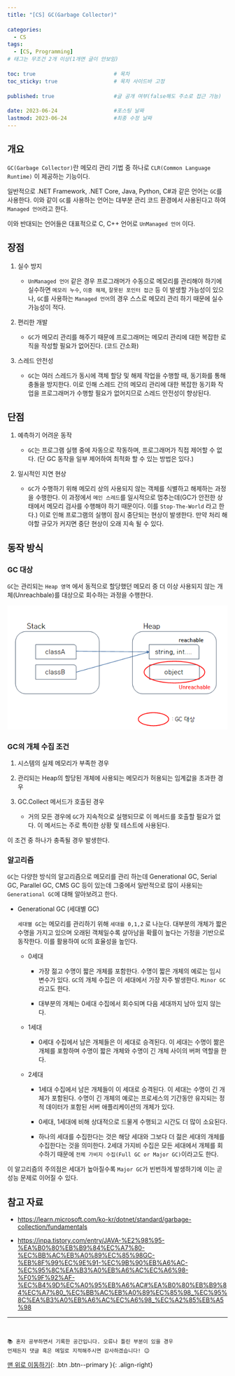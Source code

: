 ```yaml
---
title: "[CS] GC(Garbage Collector)" 

categories:
  - CS
tags:
  - [CS, Programming]
# 태그는 무조건 2개 이상(1개면 글이 안보임)

toc: true                         # 목차
toc_sticky: true                  # 목차 사이드바 고정

published: true                   #글 공개 여부(false해도 주소로 접근 가능)

date: 2023-06-24                  #포스팅 날짜
lastmod: 2023-06-24               #최종 수정 날짜
---
```



## 개요

`GC(Garbage Collector)`란 메모리 관리 기법 중 하나로 `CLR(Common Language Runtime)` 이 제공하는 기능이다.

일반적으로 .NET Framework, .NET Core, Java, Python, C#과 같은 언어는 `GC`를 사용한다.
이와 같이 `GC`를 사용하는 언어는 대부분 관리 코드 환경에서 사용된다고 하여 `Managed 언어`라고 한다.

이와 반대되는 언어들은 대표적으로 C, C++ 언어로 `UnManaged 언어` 이다.

## 장점

1. 실수 방지
   -  `UnManaged 언어` 같은 경우 프로그래머가 수동으로 메모리를 관리해야 하기에 실수하면 
   `메모리 누수`, `이중 해제`, `잘못된 포인터 접근` 등 이 발생할 가능성이 있으나, `GC`를 사용하는 `Managed 언어`의 경우 스스로 메모리 관리 하기 때문에 실수 가능성이 적다.


2. 편리한 개발
   - `GC`가 메모리 관리를 해주기 때문에 프로그래머는 메모리 관리에 대한 복잡한 로직을 작성할 필요가 없어진다. (코드 간소화)


3. 스레드 안전성
   - `GC`는 여러 스레드가 동시에 객체 할당 및 해제 작업을 수행할 때, 동기화를 통해 충돌을 방지한다. 이로 인해 스레드 간의 메모리 관리에 대한 복잡한 동기화 작업을 프로그래머가 수행할 필요가 없어지므로 스레드 안전성이 향상된다.



## 단점

1. 예측하기 어려운 동작
    - `GC`는 프로그램 실행 중에 자동으로 작동하며, 프로그래머가 직접 제어할 수 없다. (단 GC 동작을 일부 제어하여 최적화 할 수 있는 방법은 있다.)  


2. 일시적인 지연 현상
    - `GC`가 수행하기 위해 메모리 상의 사용되지 않는 객체를 식별하고 해제하는 과정을 수행한다. 이 과정에서 `메인 스레드`를 일시적으로 멈추는데(GC가 안전한 상태에서 메모리 검사를 수행해야 하기 때문이다. 이를 `Stop-The-World` 라고 한다.) 이로 인해 프로그램의 실행이 잠시 중단되는 현상이 발생한다. 만약 처리 해야할 규모가 커지면 중단 현상이 오래 지속 될 수 있다.


## 동작 방식

### GC 대상

`GC`는 관리되는 `Heap 영역` 에서 동적으로 할당했던 메모리 중 더 이상 사용되지 않는 개체(Unreachbale)를 대상으로 회수하는 과정을 수행한다.

<img src="/assets/images/postImages/GC.png" style="max-width: 100%; height: auto;">


### GC의 개체 수집 조건

1. 시스템의 실제 메모리가 부족한 경우

2. 관리되는 Heap의 할당된 개체에 사용되는 메모리가 허용되는 임계값을 초과한 경우

3. GC.Collect 메서드가 호출된 경우
    - 거의 모든 경우에 `GC`가 지속적으로 실행되므로 이 메서드를 호출할 필요가 없다. 이 메서드는 주로 특이한 상황 및 테스트에 사용된다.   

이 조건 중 하나가 충족될 경우 발생한다.


### 알고리즘

`GC`는 다양한 방식의 알고리즘으로 메모리를 관리 하는데 Generational GC, Serial GC, Parallel GC, CMS GC 등이 있는데 그중에서 일반적으로 많이 사용되는 `Generational GC`에 대해 알아보려고 한다.


- Generational GC (세대별 GC)

  `세대별 GC`는 메모리를 관리하기 위해 `세대를 0,1,2` 로 나눈다. 대부분의 개체가 짧은 수명을 가지고 있으며 오래된 객체일수록 살아남을 확률이 높다는 가정을 기반으로 동작한다. 이를 활용하여 `GC`의 효율성을 높인다.

  - 0세대

    - 가장 젊고 수명이 짧은 개체를 포함한다. 수명이 짧은 개체의 예로는 임시 변수가 있다. `GC`의 개체 수집은 이 세대에서 가장 자주 발생한다. `Minor GC` 라고도 한다.

    - 대부분의 개체는 0세대 수집에서 회수되며 다음 세대까지 남아 있지 않는다.


  - 1세대

    - 0세대 수집에서 남은 개체들은 이 세대로 승격된다. 이 세대는 수명이 짦은 개체를 포함하며 수명이 짧은 개체와 수명이 긴 개체 사이의 버퍼 역할을 한다.


  - 2세대

    - 1세대 수집에서 남은 개체들이 이 세대로 승격된다. 이 세대는 수명이 긴 개체가 포함된다. 수명이 긴 개체의 예로는 프로세스의 기간동안 유지되는 정적 데이터가 포함된 서버 애플리케이션의 개체가 있다.

    - 0세대, 1세대에 비해 상대적으로 드물게 수행되고 시간도 더 많이 소요된다.

    - 하나의 세대를 수집한다는 것은 해당 세대와 그보다 더 젊은 세대의 개체를 수집한다는 것을 의미한다. 2세대 가지비 수집은 모든 세대에서 개체를 회수하기 때문에 `전체 가비지 수집(Full GC or Major GC)`이라고도 한다.


이 알고리즘의 주의점은 세대가 높아질수록 `Major GC`가 빈번하게 발생하기에 이는 곧 성능 문제로 이어질 수 있다.


## 참고 자료


- https://learn.microsoft.com/ko-kr/dotnet/standard/garbage-collection/fundamentals

- https://inpa.tistory.com/entry/JAVA-%E2%98%95-%EA%B0%80%EB%B9%84%EC%A7%80-%EC%BB%AC%EB%A0%89%EC%85%98GC-%EB%8F%99%EC%9E%91-%EC%9B%90%EB%A6%AC-%EC%95%8C%EA%B3%A0%EB%A6%AC%EC%A6%98-%F0%9F%92%AF-%EC%B4%9D%EC%A0%95%EB%A6%AC#%EA%B0%80%EB%B9%84%EC%A7%80_%EC%BB%AC%EB%A0%89%EC%85%98_%EC%95%8C%EA%B3%A0%EB%A6%AC%EC%A6%98_%EC%A2%85%EB%A5%98

***
<br>

    📚 혼자 공부하면서 기록한 공간입니다. 오류나 틀린 부분이 있을 경우 
    언제든지 댓글 혹은 메일로 지적해주시면 감사하겠습니다! 😉


[맨 위로 이동하기](#){: .btn .btn--primary }{: .align-right}